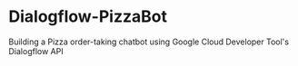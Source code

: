 # Dialogflow-PizzaBot
Building a Pizza order-taking chatbot using Google Cloud Developer Tool's Dialogflow API
